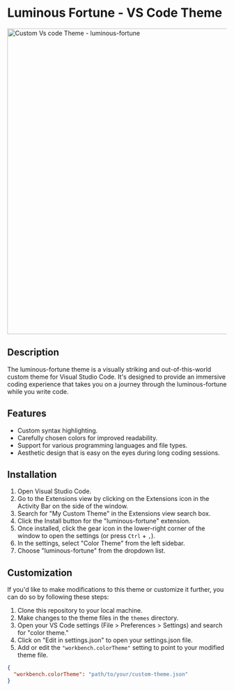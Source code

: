 # Luminous Fortune - VS Code Theme

<img src="https://github.com/sridhar51120/VS-Code/blob/main/customTheme.png" width="1000" height="700" alt="Custom Vs code Theme - luminous-fortune">

## Description

The luminous-fortune theme is a visually striking and out-of-this-world custom theme for Visual Studio Code. It's designed to provide an immersive coding experience that takes you on a journey through the luminous-fortune while you write code.

## Features

- Custom syntax highlighting.
- Carefully chosen colors for improved readability.
- Support for various programming languages and file types.
- Aesthetic design that is easy on the eyes during long coding sessions.

## Installation

1. Open Visual Studio Code.
2. Go to the Extensions view by clicking on the Extensions icon in the Activity Bar on the side of the window.
3. Search for "My Custom Theme" in the Extensions view search box.
4. Click the Install button for the "luminous-fortune" extension.
5. Once installed, click the gear icon in the lower-right corner of the window to open the settings (or press `Ctrl` + `,`).
6. In the settings, select "Color Theme" from the left sidebar.
7. Choose "luminous-fortune" from the dropdown list.

## Customization

If you'd like to make modifications to this theme or customize it further, you can do so by following these steps:

1. Clone this repository to your local machine.
2. Make changes to the theme files in the `themes` directory.
3. Open your VS Code settings (File > Preferences > Settings) and search for "color theme."
4. Click on "Edit in settings.json" to open your settings.json file.
5. Add or edit the `"workbench.colorTheme"` setting to point to your modified theme file.

```json
{
  "workbench.colorTheme": "path/to/your/custom-theme.json"
}
